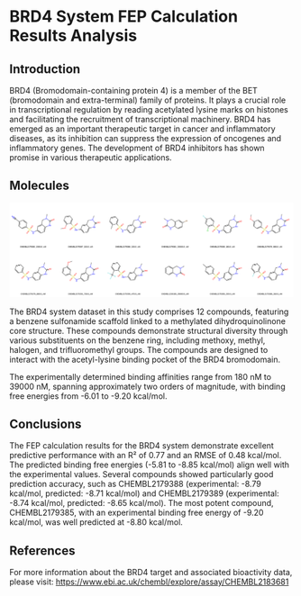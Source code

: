 # BRD4 System FEP Calculation Results Analysis

## Introduction

BRD4 (Bromodomain-containing protein 4) is a member of the BET (bromodomain and extra-terminal) family of proteins. It plays a crucial role in transcriptional regulation by reading acetylated lysine marks on histones and facilitating the recruitment of transcriptional machinery. BRD4 has emerged as an important therapeutic target in cancer and inflammatory diseases, as its inhibition can suppress the expression of oncogenes and inflammatory genes. The development of BRD4 inhibitors has shown promise in various therapeutic applications.

## Molecules

![Molecular structures of representative compounds](mol_grid.png)

The BRD4 system dataset in this study comprises 12 compounds, featuring a benzene sulfonamide scaffold linked to a methylated dihydroquinolinone core structure. These compounds demonstrate structural diversity through various substituents on the benzene ring, including methoxy, methyl, halogen, and trifluoromethyl groups. The compounds are designed to interact with the acetyl-lysine binding pocket of the BRD4 bromodomain.

The experimentally determined binding affinities range from 180 nM to 39000 nM, spanning approximately two orders of magnitude, with binding free energies from -6.01 to -9.20 kcal/mol.

## Conclusions

The FEP calculation results for the BRD4 system demonstrate excellent predictive performance with an R² of 0.77 and an RMSE of 0.48 kcal/mol. The predicted binding free energies (-5.81 to -8.85 kcal/mol) align well with the experimental values. Several compounds showed particularly good prediction accuracy, such as CHEMBL2179388 (experimental: -8.79 kcal/mol, predicted: -8.71 kcal/mol) and CHEMBL2179389 (experimental: -8.74 kcal/mol, predicted: -8.65 kcal/mol). The most potent compound, CHEMBL2179385, with an experimental binding free energy of -9.20 kcal/mol, was well predicted at -8.80 kcal/mol.

## References

For more information about the BRD4 target and associated bioactivity data, please visit:
https://www.ebi.ac.uk/chembl/explore/assay/CHEMBL2183681 